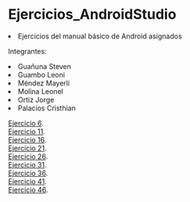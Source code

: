 # Ejercicios_AndroidStudio

<li/>Ejercicios del manual básico de Android asignados

Integrantes:

<li/>Guañuna Steven 
<li/>	Guambo Leoni 
<li/>Méndez Mayerli
<li/>Molina Leonel 
<li/>Ortiz Jorge 
<li/>Palacios Cristhian 


[Ejercicio 6](https://github.com/mayerli-mendez/Ejercicios_AndroidStudio/tree/Ejercicio6).
<br/>
[Ejercicio 11](https://github.com/mayerli-mendez/Ejercicios_AndroidStudio/tree/Ejercicio11).
<br/>
[Ejercicio 16](https://github.com/mayerli-mendez/Ejercicios_AndroidStudio/tree/Ejercicio16).
<br/>
[Ejercicio 21](https://github.com/mayerli-mendez/Ejercicios_AndroidStudio/tree/Ejercicio21).
<br/>
[Ejercicio 26](https://github.com/mayerli-mendez/Ejercicios_AndroidStudio/tree/Ejercicio26).
<br/>
[Ejercicio 31](https://github.com/mayerli-mendez/Ejercicios_AndroidStudio/tree/Ejercicio31).
<br/>
[Ejercicio 36](https://github.com/mayerli-mendez/Ejercicios_AndroidStudio/tree/Ejercicio36).
<br/>
[Ejercicio 41](https://github.com/mayerli-mendez/Ejercicios_AndroidStudio/tree/Ejercicio41).
<br/>
[Ejercicio 46](https://github.com/mayerli-mendez/Ejercicios_AndroidStudio/tree/Ejercicio46).


